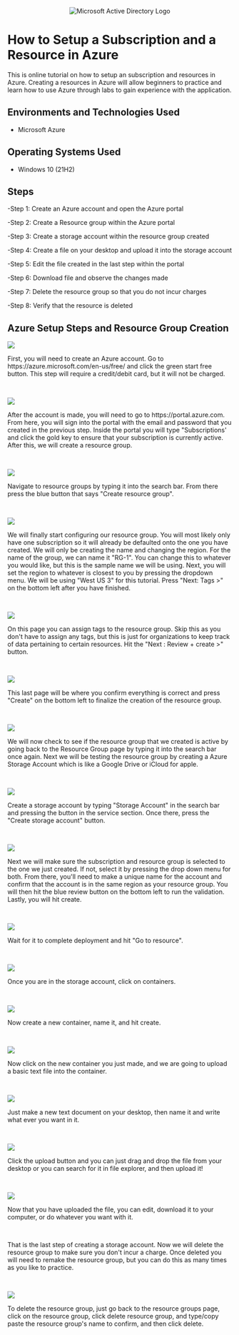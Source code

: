 <p align="center">
<img src="https://www.imagar.com/wp-content/uploads/2018/06/azure.png" alt="Microsoft Active Directory Logo"/>
</p>

<h1>How to Setup a Subscription and a Resource in Azure</h1>
This is online tutorial on how to setup an subscription and resources in Azure. Creating a resources in Azure will allow beginners to practice and learn how to use Azure through labs to gain experience with the application.<br />


<h2>Environments and Technologies Used</h2>

- Microsoft Azure

<h2>Operating Systems Used </h2>

- Windows 10 (21H2)

<h2>Steps</h2>

 -Step 1: Create an Azure account and open the Azure portal
 
 -Step 2: Create a Resource group within the Azure portal
 
 -Step 3: Create a storage account within the resource group created
 
 -Step 4: Create a file on your desktop and upload it into the storage account
 
 -Step 5: Edit the file created in the last step within the portal
 
 -Step 6: Download file and observe the changes made
 
 -Step 7: Delete the resource group so that you do not incur charges
 
 -Step 8: Verify that the resource is deleted


<h2>Azure Setup Steps and Resource Group Creation</h2>

<p>
<img src="https://i.imgur.com/ZVBPCGk.png"/>
</p>
<p>
First, you will need to create an Azure account. Go to https://azure.microsoft.com/en-us/free/ and click the green start free button. This step will require a credit/debit card, but it will not be charged.
</p>
<br />

<p>
<img src="https://i.imgur.com/7f3nlwW.png"/>
</p>
<p>
After the account is made, you will need to go to https://portal.azure.com. From here, you will sign into the portal with the email and password that you created in the previous step. Inside the portal you will type "Subscriptions' and click the gold key to ensure that your subscription is currently active. After this, we will create a resource group.
</p>
<br />

<p>
<img src="https://i.imgur.com/bhgaF6z.png"/>
</p>
<p>
Navigate to resource groups by typing it into the search bar. From there press the blue button that says "Create resource group".
</p>
<br />

<p>
<img src="https://i.imgur.com/mKOYrIm.png"/>
</p>
<p>
We will finally start configuring our resource group. You will most likely only have one subscription so it will already be defaulted onto the one you have created. We will only be creating the name and changing the region. For the name of the group, we can name it "RG-1". You can change this to whatever you would like, but this is the sample name we will be using. Next, you will set the region to whatever is closest to you by pressing the dropdown menu. We will be using "West US 3" for this tutorial. Press "Next: Tags >" on the bottom left after you have finished.
</p>
<br />

<p>
<img src="https://i.imgur.com/eFktQsX.png"/>
</p>
<p>
On this page you can assign tags to the resource group. Skip this as you don't have to assign any tags, but this is just for organizations to keep track of data pertaining to certain resources. Hit the "Next : Review + create >" button. 
</p>
<br />

<p>
<img src="https://i.imgur.com/dVpUMK1.png"/>
</p>
<p>
This last page will be where you confirm everything is correct and press "Create" on the bottom left to finalize the creation of the resource group.
</p>
<br />

<p>
<img src="https://i.imgur.com/Qw9ntW7.png"/>
</p>
<p>
We will now check to see if the resource group that we created is active by going back to the Resource Group page by typing it into the search bar once again. Next we will be testing the resource group by creating a Azure Storage Account which is like a Google Drive or iCloud for apple.
</p>
<br />

<p>
<img src="https://i.imgur.com/Cbd7gtY.png"/>
</p>
<p>
Create a storage account by typing "Storage Account" in the search bar and pressing the button in the service section. Once there, press the "Create storage account" button.
</p>
<br />

<p>
<img src="https://i.imgur.com/Jv1Znq8.png"/>
</p>
<p>
Next we will make sure the subscription and resource group is selected to the one we just created. If not, select it by pressing the drop down menu for both. From there, you'll need to make a unique name for the account and confirm that the account is in the same region as your resource group. You will then hit the blue review button on the bottom left to run the validation. Lastly, you will hit create. 
</p>
<br />

<p>
<img src="https://imgur.com/bQPFBBf.png"/>
</p>
<p>
Wait for it to complete deployment and hit "Go to resource".
</p>
<br />

<p>
<img src="https://imgur.com/BHbAhHg.png"/>
</p>
<p>
Once you are in the storage account, click on containers.
</p>
<br />

<p>
<img src="https://imgur.com/CMQKtQu.png"/>
</p>
<p>
Now create a new container, name it, and hit create.
</p>
<br />

<p>
<img src="https://imgur.com/3pl9aY3.png"/>
</p>
<p>
Now click on the new container you just made, and we are going to upload a basic text file into the container.
</p>
<br />

<p>
<img src="https://imgur.com/w7sOZVz.png"/>
</p>
<p>
Just make a new text document on your desktop, then name it and write what ever you want in it.
</p>
<br />

<p>
<img src="https://i.imgur.com/1nutBNY.png"/>
</p>
<p>
Click the upload button and you can just drag and drop the file from your desktop or you can search for it in file explorer, and then upload it!
</p>
<br />

<p>
<img src="https://i.imgur.com/TIOrw9I.png"/>
</p>
<p>
Now that you have uploaded the file, you can edit, download it to your computer, or do whatever you want with it.
</p>
<br />

<p>
</p>
<p>
That is the last step of creating a storage account. Now we will delete the resource group to make sure you don't incur a charge. Once deleted you will need to remake the resource group, but you can do this as many times as you like to practice.
</p>
<br />

<p>
<img src="https://i.imgur.com/TZXjAuP.png"/>
</p>
<p>
To delete the resource group, just go back to the resource groups page, click on the resource group, click delete resource group, and type/copy paste the resource group's name to confirm, and then click delete.
